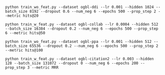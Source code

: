 ```python train_wo_feat.py --dataset ogbl-ddi --lr 0.001 --hidden 1024 --batch_size 8192 --dropout 0.6 --num_neg 6 --epochs 500 --prop_step 2 --metric hits@20```

```python train_w_feat.py --dataset ogbl-collab --lr 0.0004 --hidden 512 --batch_size 16384 --dropout 0.2 --num_neg 6 --epochs 500 --prop_step 6 --metric hits@50```

```python train_wo_feat.py --dataset ogbl-ppa --lr 0.001 --hidden 512 --batch_size 65536 --dropout 0.2 --num_neg 6 --epochs 500 --prop_step 2 --metric hits@100```

```python train_w_feat.py --dataset ogbl-citation2 --lr 0.003 --hidden 128 --batch_size 131072 --dropout 0 --num_neg 6 --epochs 200 --prop_step 3 --metric MRR```